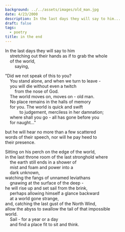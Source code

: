 ```yaml
---
background: ../../assets/images/old_man.jpg
date: 4/23/2000
description: In the last days they will say to him...
draft: false
tags:
  - poetry
title: in the end
---
```

  
In the last days they will say to him  
    stretching out their hands as if to grab the whole  
    of the world,  
        saying,  
  
"Did we not speak of this to you?  
    You stand alone, and when we turn to leave -  
    you will die without even a twitch  
        from the nose of God.  
    The world moves on, moves on - old man.  
    No place remains in the halls of memory  
    for you. The world is quick and swift  
            to judgement, merciless in her damnation;  
    where shall you go - all has gone before you  
    for naught..."  
  
but he will hear no more than a few scattered  
words of their speech, nor will he pay heed to  
their presence.  
  
Sitting on his perch on the edge of the world,  
in the last throne room of the last stronghold where  
    the earth still ends in a shower of  
    mist and foam and power into a  
    dark unknown,  
watching the fangs of unnamed leviathans  
    gnawing at the surface of the deep -  
he will rise up and set sail from the brink,  
    perhaps allowing himself a glance backward  
    at a world gone strange,  
and, catching the last gust of the North Wind,  
allow the abyss to swallow the tail of that impossible  
world.  
    Sail - for a year or a day  
    and find a place fit to sit and think.  
